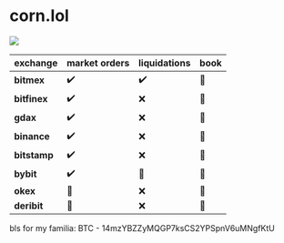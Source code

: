 # corn.lol


![](https://i.imgur.com/lkvhC0u.png)


exchange | market orders | liquidations | book
-------- | ----------- | ------ | -------
**bitmex** | :heavy_check_mark: | :heavy_check_mark: |  :construction:
**bitfinex** | :heavy_check_mark: | :x: |  :construction:
**gdax** | :heavy_check_mark: | :x: |  :construction:
**binance** | :heavy_check_mark: | :x: |  :construction:
**bitstamp** | :heavy_check_mark: | :x: |  :construction:
**bybit** | :heavy_check_mark: | :construction: |  :construction:
**okex** | :construction: | :x: |  :construction:
**deribit** | :construction: | :x: |  :construction:

bls for my familia: BTC - 14mzYBZZyMQGP7ksCS2YPSpnV6uMNgfKtU
